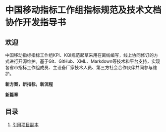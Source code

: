 # 中国移动指标工作组指标规范及技术文档协作开发指导书 #



## 欢迎 ##

中国移动指标指标工作组KPI、KQI规范起草采用在离线编写，线上协同修订的方式进行开源维护。基于Git、GitHub、XML、Markdown等技术和平台支持，实现各省市指标工作组成员、主设备厂家技术人员、第三方社会合作伙伴共同参与维护。

**新方案，新指标，新流程**

**新篇章**

## 目录 ##

1.  [引用项目副本](/docs/fork_from_origin.md)
